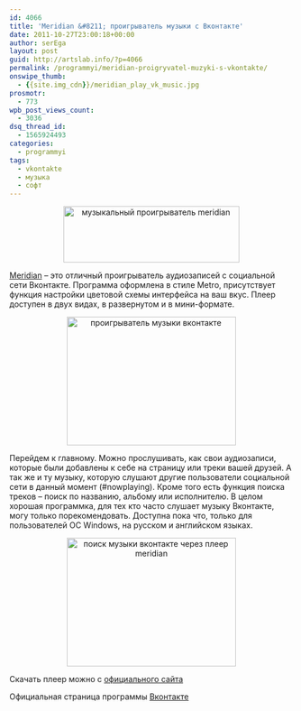 ```yaml
---
id: 4066
title: 'Meridian &#8211; проигрыватель музыки с Вконтакте'
date: 2011-10-27T23:00:18+00:00
author: serEga
layout: post
guid: http://artslab.info/?p=4066
permalink: /programmyi/meridian-proigryvatel-muzyki-s-vkontakte/
onswipe_thumb:
  - {{site.img_cdn}}/meridian_play_vk_music.jpg
prosmotr:
  - 773
wpb_post_views_count:
  - 3036
dsq_thread_id:
  - 1565924493
categories:
  - programmyi
tags:
  - vkontakte
  - музыка
  - софт
---
```

<center>
  <img src="{{site.img_cdn}}/meridian_music_player.jpg" alt="музыкальный проигрыватель meridian" title="meridian_music_player" width="312" height="100" class="alignnone size-full wp-image-4076" srcset="{{site.img_cdn}}/meridian_music_player.jpg 312w, {{site.img_cdn}}/meridian_music_player-300x96.jpg 300w" sizes="(max-width: 312px) 100vw, 312px" />
</center>

[Meridian](http://meridianvk.com/ru/) &#8211; это отличный проигрыватель аудиозаписей с социальной сети Вконтакте. Программа оформлена в стиле Metro, присутствует функция настройки цветовой схемы интерфейса на ваш вкус. Плеер доступен в двух видах, в развернутом и в мини-формате.

<center>
  <a href="{{site.img_cdn}}/meridian_play_vk_music.jpg"><img src="{{site.img_cdn}}/meridian_play_vk_music-300x228.jpg" alt="проигрыватель музыки вконтакте" title="meridian_play_vk_music" width="300" height="228" class="alignnone size-medium wp-image-4067" /></a>
</center>

Перейдем к главному. Можно прослушивать, как свои аудиозаписи, которые были добавлены к себе на страницу или треки вашей друзей. А так же и ту музыку, которую слушают другие пользователи социальной сети в данный момент (#nowplaying). Кроме того есть функция поиска треков &#8211; поиск по названию, альбому или исполнителю. В целом хорошая программка, для тех кто часто слушает музыку Вконтакте, могу только порекомендовать. Доступна пока что, только для пользователей ОС Windows, на русском и английском языках.

<center>
  <a href="{{site.img_cdn}}/meridian_search_vk_music.jpg"><img src="{{site.img_cdn}}/meridian_search_vk_music-300x228.jpg" alt="поиск музыки вконтакте через плеер meridian" title="meridian_search_vk_music" width="300" height="228" class="alignnone size-medium wp-image-4068" srcset="{{site.img_cdn}}/meridian_search_vk_music-300x228.jpg 300w, {{site.img_cdn}}/meridian_search_vk_music.jpg 638w" sizes="(max-width: 300px) 100vw, 300px" /></a>
</center>

Скачать плеер можно с [официального сайта](http://meridianvk.com/ru/)

Официальная страница программы [Вконтакте](http://vkontakte.ru/meridianvk)